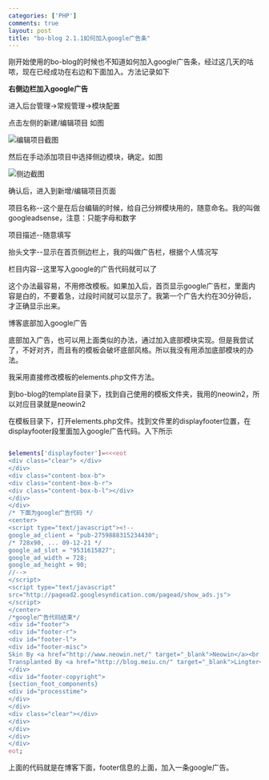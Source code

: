 ```yaml
--- 
categories: ['PHP']
comments: true
layout: post
title: "bo-blog 2.1.1如何加入google广告条"
---
```

刚开始使用的bo-blog的时候也不知道如何加入google广告条，经过这几天的咕哝，现在已经成功在右边和下面加入。方法记录如下

**右侧边栏加入google广告**

进入后台管理->常规管理->模块配置

点击左侧的新建/编辑项目 如图

![编辑项目截图](http://farm9.staticflickr.com/8102/8512175362_3d5fd9e7c9.jpg)

然后在手动添加项目中选择侧边模块，确定。如图

![侧边截图](http://farm9.staticflickr.com/8370/8512175480_2bb7b4d188.jpg)

确认后，进入到新增/编辑项目页面

项目名称--这个是在后台编辑的时候，给自己分辨模块用的，随意命名。我的叫做googleadsense，注意：只能字母和数字

项目描述--随意填写

抬头文字--显示在首页侧边栏上，我的叫做广告栏，根据个人情况写

栏目内容--这里写入google的广告代码就可以了

这个办法最容易，不用修改模板。如果加入后，首页显示google广告栏，里面内容是白的，不要着急，过段时间就可以显示了。我第一个广告大约在30分钟后，才正确显示出来。

博客底部加入google广告

底部加入广告，也可以用上面类似的办法，通过加入底部模块实现。但是我尝试了，不好对齐，而且有的模板会破坏底部风格。所以我没有用添加底部模块的办法。

我采用直接修改模板的elements.php文件方法。

到bo-blog的template目录下，找到自己使用的模板文件夹，我用的neowin2，所以对应目录就是neowin2

在模板目录下，打开elements.php文件。找到文件里的displayfooter位置，在displayfooter段里面加入google广告代码。入下所示

``` php

$elements['displayfooter']=<<<eot
<div class="clear"> </div>
</div>
<div class="content-box-b">
<div class="content-box-b-r">
<div class="content-box-b-l"></div>
</div>
</div>
/* 下面为google广告代码 */
<center>
<script type="text/javascript"><!--
google_ad_client = "pub-2759888315234430";
/* 728x90, ... 09-12-21 */
google_ad_slot = "9531615827";
google_ad_width = 728;
google_ad_height = 90;
//-->
</script>
<script type="text/javascript"
src="http://pagead2.googlesyndication.com/pagead/show_ads.js">
</script>
</center>
/*google广告代码结束*/
<div id="footer">
<div id="footer-r">
<div id="footer-l">
<div id="footer-misc">
Skin By <a href="http://www.neowin.net/" target="_blank">Neowin</a><br />
Transplanted By <a href="http://blog.meiu.cn/" target="_blank">Lingter</a>
</div>
<div id="footer-copyright">
{section_foot_components}
<div id="processtime">
</div>
</div>
<div class="clear"></div>
</div>
</div>
</div>
</div>
eot;
```
上面的代码就是在博客下面，footer信息的上面，加入一条google广告。
